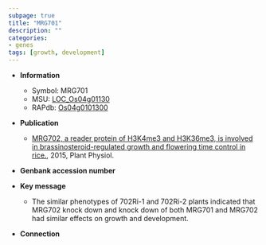```yaml
---
subpage: true
title: "MRG701"
description: ""
categories:
- genes
tags: [growth, development]
---
```


* **Information**  
    + Symbol: MRG701  
    + MSU: [LOC_Os04g01130](http://rice.plantbiology.msu.edu/cgi-bin/ORF_infopage.cgi?orf=LOC_Os04g01130)  
    + RAPdb: [Os04g0101300](http://rapdb.dna.affrc.go.jp/viewer/gbrowse_details/irgsp1?name=Os04g0101300)  

* **Publication**  
    + [MRG702, a reader protein of H3K4me3 and H3K36me3, is involved in brassinosteroid-regulated growth and flowering time control in rice.](http://www.ncbi.nlm.nih.gov/pubmed?term=MRG702,+a+reader+protein+of+H3K4me3+and+H3K36me3,+is+involved+in+brassinosteroid-regulated+growth+and+flowering+time+control+in+rice.%5BTitle%5D), 2015, Plant Physiol.

* **Genbank accession number**  

* **Key message**  
    + The similar phenotypes of 702Ri-1 and 702Ri-2 plants indicated that MRG702 knock down and knock down of both MRG701 and MRG702 had similar effects on growth and development.

* **Connection**  



